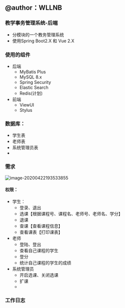 ## @author：WLLNB
### 教学事务管理系统-后端
+ 分模块的一个教务管理系统  
+ 使用Spring Boot2.X 和 Vue 2.X

### 使用的组件
+ 后端
    - MyBatis Plus
    - MySQL 8.x
    - Spring Security
    - Elastic Search
    - Redis(计划)
+ 前端
    - ViewUI
    - Stylus 

### 数据库：

+ 学生表
+ 老师表
+ 系统管理员表
+ 

### 需求

![image-20200422193533855](E:\数据库\数据库实验\etms\需求.png)

#### 权限：
+ 学生：
    + 登录、退出
    + 选课【根据课程号、课程名、老师号、老师名、学分】
    + 退课
    + 查课【查看课程信息】
    + 查看课表【打印课表】
+ 老师
    + 登陆、登出
    + 查看自己课程的学生
    + 登分
    + 统计自己课程的学生的成绩
+ 系统管理员
    + 开启选课、关闭选课
    + 扩课
    + 

### 工作日志

